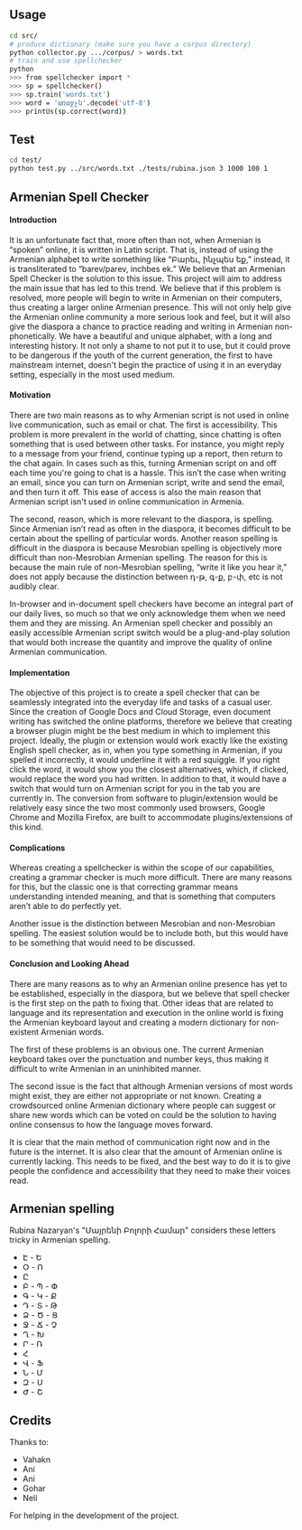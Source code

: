 ## Usage

``` bash
cd src/
# produce dictionary (make sure you have a corpus directory)
python collector.py .../corpus/ > words.txt
# train and use spellchecker
python
>>> from spellchecker import *
>>> sp = spellchecker()
>>> sp.train('words.txt')
>>> word = 'առաջչն'.decode('utf-8')
>>> printUs(sp.correct(word))
```

## Test

``` bash
cd test/
python test.py ../src/words.txt ./tests/rubina.json 3 1000 100 1
```

## Armenian Spell Checker

#### Introduction

It is an unfortunate fact that, more often than not, when Armenian is “spoken” online, it is written in Latin script. That is, instead of using the Armenian alphabet to write something like “Բարեւ, ինչպես եք,” instead, it is transliterated to “barev/parev, inchbes ek.” We believe that an Armenian Spell Checker is the solution to this issue. This project will aim to address the main issue that has led to this trend. We believe that if this problem is resolved, more people will begin to write in Armenian on their computers, thus creating a larger online Armenian presence. This will not only help give the Armenian online community a more serious look and feel, but it will also give the diaspora a chance to practice reading and writing in Armenian non-phonetically. We have a beautiful and unique alphabet, with a long and interesting history. It not only a shame to not put it to use, but it could prove to be dangerous if the youth of the current generation, the first to have mainstream internet, doesn't begin the practice of using it in an everyday setting, especially in the most used medium.

#### Motivation

There are two main reasons as to why Armenian script is not used in online live communication, such as email or chat. The first is accessibility. This problem is more prevalent in the world of chatting, since chatting is often something that is used between other tasks. For instance, you might reply to a message from your friend, continue typing up a report, then return to the chat again. In cases such as this, turning Armenian script on and off each time you're going to chat is a hassle. This isn’t the case when writing an email, since you can turn on Armenian script, write and send the email, and then turn it off. This ease of access is also the main reason that Armenian script isn't used in online communication in Armenia.


The second, reason, which is more relevant to the diaspora, is spelling. Since Armenian isn’t read as often in the diaspora, it becomes difficult to be certain about the spelling of particular words. Another reason spelling is difficult in the diaspora is because Mesrobian spelling is objectively more difficult than non-Mesrobian Armenian spelling. The reason for this is because the main rule of non-Mesrobian spelling, “write it like you hear it,” does not apply because the distinction between դ-թ, գ-ք, բ-փ, etc is not audibly clear.


In-browser and in-document spell checkers have become an integral part of our daily lives, so much so that we only acknowledge them when we need them and they are missing. An Armenian spell checker and possibly an easily accessible Armenian script switch would be a plug-and-play solution that would both increase the quantity and improve the quality of online Armenian communication.


#### Implementation

The objective of this project is to create a spell checker that can be seamlessly integrated into the everyday life and tasks of a casual user. Since the creation of Google Docs and Cloud Storage, even document writing has switched the online platforms, therefore we believe that creating a browser plugin might be the best medium in which to implement this project. Ideally, the plugin or extension would work exactly like the existing English spell checker, as in, when you type something in Armenian, if you spelled it incorrectly, it would underline it with a red squiggle. If you right click the word, it would show you the closest alternatives, which, if clicked, would replace the word you had written. In addition to that, it would have a switch that would turn on Armenian script for you in the tab you are currently in. The conversion from software to plugin/extension would be relatively easy since the two most commonly used browsers, Google Chrome and Mozilla Firefox, are built to accommodate plugins/extensions of this kind.

#### Complications

Whereas creating a spellchecker is within the scope of our capabilities, creating a grammar checker is much more difficult. There are many reasons for this, but the classic one is that correcting grammar means understanding intended meaning, and that is something that computers aren’t able to do perfectly yet.


Another issue is the distinction between Mesrobian and non-Mesrobian spelling. The easiest solution would be to include both, but this would have to be something that would need to be discussed. 

#### Conclusion and Looking Ahead

There are many reasons as to why an Armenian online presence has yet to be established, especially in the diaspora, but we believe that spell checker is the first step on the path to fixing that. Other ideas that are related to language and its representation and execution in the online world is fixing the Armenian keyboard layout and creating a modern dictionary for non-existent Armenian words.


The first of these problems is an obvious one. The current Armenian keyboard takes over the punctuation and number keys, thus making it difficult to write Armenian in an uninhibited manner.


The second issue is the fact that although Armenian versions of most words might exist, they are either not appropriate or not known. Creating a crowdsourced online Armenian dictionary where people can suggest or share new words which can be voted on could be the solution to having online consensus to how the language moves forward.


It is clear that the main method of communication right now and in the future is the internet. It is also clear that the amount of Armenian online is currently lacking. This needs to be fixed, and the best way to do it is to give people the confidence and accessibility that they need to make their voices read.

## Armenian spelling

Rubina Nazaryan's "Մայրենի Բոլորի Համար" considers these letters tricky in Armenian spelling.

* Է - Ե
* Օ - Ո
* Ը
* Բ - Պ - Փ
* Գ - Կ - Ք
* Դ - Տ - Թ
* Ձ - Ծ - Ց
* Ջ - Ճ - Չ
* Ղ - Խ
* Ր - Ռ
* Հ
* Վ - Ֆ
* Ն - Մ
* Զ - Ս
* Ժ - Շ


## Credits

Thanks to:
* Vahakn
* Ani
* Ani
* Gohar
* Neli

For helping in the development of the project.

